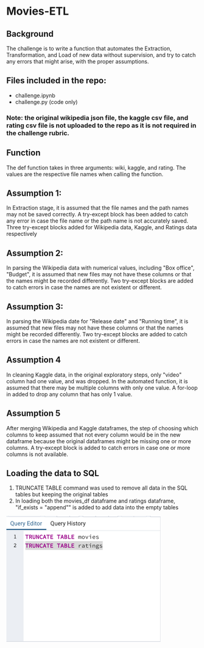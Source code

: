 # Movies-ETL

## Background
The challenge is to write a function that automates the Extraction, Transformation, and Load of new data without supervision, 
and try to catch any errors that might arise, with the proper assumptions. 

## Files included in the repo: 
- challenge.ipynb 
- challenge.py (code only) 
### Note: the original wikipedia json file, the kaggle csv file, and rating csv file is not uploaded to the repo as it is not required in the challenge rubric. 

## Function
The def function takes in three arguments: wiki, kaggle, and rating.  The values are the respective file names when calling the function.  

## Assumption 1: 
In Extraction stage, it is assumed that the file names and the path names may not be saved correctly.  A try-except block has been added to catch any error in case the file name or the path name is not accurately saved. Three try-except blocks added for Wikipedia data, Kaggle, and Ratings data respectively  

## Assumption 2: 
In parsing the Wikipedia data with numerical values, including "Box office", "Budget", it is assumed that new files may not have these columns or that the names might be recorded differently.  Two try-except blocks are added to catch errors in case the names are not existent or different. 

## Assumption 3: 
In parsing the Wikipedia date for "Release date" and "Running time",  it is assumed that new files may not have these columns or that the names might be recorded differently.  Two try-except blocks are added to catch errors in case the names are not existent or different. 

## Assumption 4
In cleaning Kaggle data, in the original exploratory steps, only "video" column had one value, and was dropped.  In the automated function, it is assumed that there may be multiple columns with only one value.  A for-loop in added to drop any column that has only 1 value. 

## Assumption 5
After merging Wikipedia and Kaggle dataframes, the step of choosing which columns to keep assumed that not every column would be in the new dataframe because the original dataframes might be missing one or more columns.  A try-except block is added to catch errors in case one or more columns is not available. 

## Loading the data to SQL 
1) TRUNCATE TABLE command was used to remove all data in the SQL tables but keeping the original tables 
2) In loading both the movies_df dataframe and ratings dataframe, "if_exists = "append"" is added to add data into the empty tables 

<img alt = "SQL screenshot" src = "https://github.com/pegkhiev/Movies-ETL/blob/master/images/Screen%20Shot%202020-03-06%20at%206.41.15%20PM.png">
